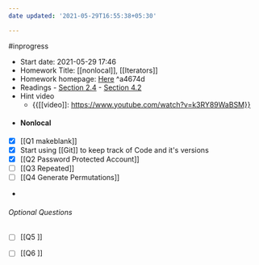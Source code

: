 ```yaml
---
date updated: '2021-05-29T16:55:38+05:30'

---
```

#inprogress 

- Start date: 2021-05-29 17:46
- Homework Title: [[nonlocal]], [[Iterators]]
- Homework homepage: [Here](https://inst.eecs.berkeley.edu/~cs61a/fa20/hw/hw04/) ^a4674d
- Readings
      - [Section 2.4](http://composingprograms.com/pages/24-mutable-data.html)
          - [Section 4.2](http://composingprograms.com/pages/42-implicit-sequences.html)
- Hint video
    - {{[[video]]: <https://www.youtube.com/watch?v=k3RY89WaBSM}}>
- #### Nonlocal
- [x]  [[Q1 makeblank]]
- [x]  Start using [[Git]] to keep track of Code and it's versions
- [x]  [[Q2 Password Protected Account]]
- [ ]  [[Q3 Repeated]]
- [ ]  [[Q4 Generate Permutations]]

- 
###### Optional Questions
- [ ] [[Q5 ]]

- [ ] [[Q6 ]]

  